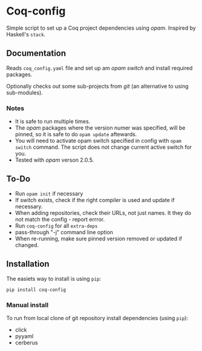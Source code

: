 # Coq-config

Simple script to set up a Coq project dependencies using *opam*.
Inspired by Haskell's `stack`.

## Documentation

Reads `coq_config.yaml` file and set up am *opam* *switch* and install
required packages.

Optionally checks out some sub-projects from *git* (an alternative
to using sub-modules).

### Notes

-   It is safe to run multiple times.
-   The *opam* packages where the version numer was specified, will be
    pinned, so it is safe to do `opam update` aftewards.
-   You will need to activate opam switch specified in config with
    `opam switch` command. The script does not change current active
    switch for you.
-   Tested with *opam* verson 2.0.5.

## To-Do

-   Run `opam init` if necessary
-   If switch exists, check if the right compiler is used and
    update if necessary.
-   When adding repositories, check their URLs, not just names.
    It they do not match the config - report errror.
-   Run `coq-config` for all `extra-deps`
-   pass-through "-j" command line option
-   When re-running, make sure pinned version removed or updated
    if changed.

## Installation

The easiets way to install is using `pip`:

`pip install coq-config`

### Manual install

To run from local clone of git repository install dependencies (using
`pip`):

-   click
-   pyyaml
-   cerberus


